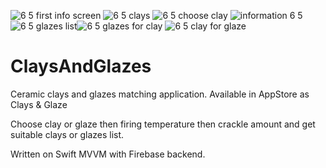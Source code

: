 ![6 5 first info screen](https://user-images.githubusercontent.com/63192967/122007989-35cde400-cdc1-11eb-82f9-358c0e3cd73e.png)
![6 5 clays](https://user-images.githubusercontent.com/63192967/122007636-d374e380-cdc0-11eb-903e-ebb42fdedab8.png)
![6 5 choose clay](https://user-images.githubusercontent.com/63192967/122007718-e982a400-cdc0-11eb-97e4-51a378e3424f.png)
![information 6 5](https://user-images.githubusercontent.com/63192967/122007782-fd2e0a80-cdc0-11eb-89dc-5831043793f3.png)
![6 5 glazes list](https://user-images.githubusercontent.com/63192967/122007881-1d5dc980-cdc1-11eb-9ebe-98f837966bc7.png)![6 5 glazes for clay](https://user-images.githubusercontent.com/63192967/122008153-5bf38400-cdc1-11eb-93d0-46b866d3e21b.png)
![6 5 clay for glaze](https://user-images.githubusercontent.com/63192967/122008230-76c5f880-cdc1-11eb-882b-0ab5cdcea020.png)

# ClaysAndGlazes
Ceramic clays and glazes matching application. Available in AppStore as Clays &amp; Glaze

Choose clay or glaze then firing temperature then crackle amount and get suitable clays or glazes list.

Written on Swift MVVM with Firebase backend.

